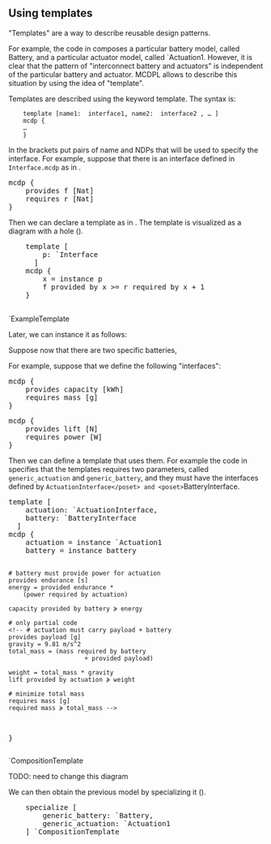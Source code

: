 ## Using templates

"Templates" are a way to describe reusable design patterns.

For example, the code in [](#code:composition) composes
a particular battery model, called <mcdp>Battery</mcdp>,
and a particular actuator model, called <mcdp>`Actuation1</mcdp>.
However, it is clear that the pattern of "interconnect battery
and actuators" is independent of the particular battery and
actuator. MCDPL allows to describe this situation by using the
idea of "template".

Templates are described using the keyword <k>template</k>.
The syntax is:

<pre><code>    <k>template</k> [<span>name1</span><k>:</k> <span> interface1</span>, <span>name2</span><k>:</k> <span> interface2 </span>, &hellip; ]
    <k>mcdp</k> <k>{</k>
    &hellip;
    <k>}</k>
</code></pre>

In the brackets put pairs of name and NDPs that will be used
to specify the interface.
For example, suppose that there is an interface defined in <code>Interface.mcdp</code> as in [](#code:Interface).

<pre class="mcdp" id='Interface' label='Interface.mcdp'
    figure-id="code:Interface">
mcdp {
    provides f [Nat]
    requires r [Nat]
}
</pre>

Then we can declare a template as in [](#code:ExampleTemplate).
The template is visualized as a diagram with a hole ([](#fig:ExampleTemplate)).

<col2>
    <pre class="mcdp_template" id='ExampleTemplate' label='ExampleTemplate.mcdp_template'
        figure-id="code:ExampleTemplate">
    template [
        p: `Interface
      ]
    mcdp {
        x = instance p
        f provided by x &gt;= r required by x + 1
    }
    </pre>
    <render class="template_children_summarized_TB" figure-id="fig:ExampleTemplate">
        `ExampleTemplate
    </render>
</col2>

Later, we can instance it as follows:
<!--
provided f &lt;= 10
required r &gt;= 15 -->

Suppose now that there are two specific batteries,


For example, suppose that we define the following "interfaces":

<col2>
<pre class='mcdp' id='BatteryInterface' label='BatteryInterface.mcdp'>
mcdp {
    provides capacity [kWh]
    requires mass [g]
}
</pre>
<pre class='mcdp' id='ActuationInterface' label='ActuationInterface.mcdp'>
mcdp {
    provides lift [N]
    requires power [W]
}
</pre>
</col2>

Then we can define a template that uses them.
For example the code in [](#code:CompositionTemplate)
specifies that the templates requires two parameters,
called
<code>generic_actuation</code>
and <code>generic_battery</code>,
and they must have the interfaces
defined by <poset>`ActuationInterface</poset>
and <poset>`BatteryInterface</poset>.

<col2>
<pre class="mcdp_template" id='CompositionTemplate'
    label='CompositionTemplate.mcdp'
    figure-id="code:CompositionTemplate">
template [
    actuation: `ActuationInterface,
    battery: `BatteryInterface
  ]
mcdp {
    actuation = instance `Actuation1
    battery = instance battery

    # battery must provide power for actuation
    provides endurance [s]
    energy = provided endurance *
        (power required by actuation)

    capacity provided by battery ≽ energy

    # only partial code
    <!-- # actuation must carry payload + battery
    provides payload [g]
    gravity = 9.81 m/s^2
    total_mass = (mass required by battery
                         + provided payload)

    weight = total_mass * gravity
    lift provided by actuation ≽ weight

    # minimize total mass
    requires mass [g]
    required mass ≽ total_mass -->
}
</pre>


<render class="template_children_summarized_TB" style='max-height: 30em'>
    `CompositionTemplate
</render>
</col2>

TODO: need to change this diagram

We can then obtain the previous model by specializing it ([](#code:specialize)).

<pre class='mcdp' figure-id="code:specialize">
    specialize [
        generic_battery: `Battery,
        generic_actuation: `Actuation1
    ] `CompositionTemplate
</pre>
